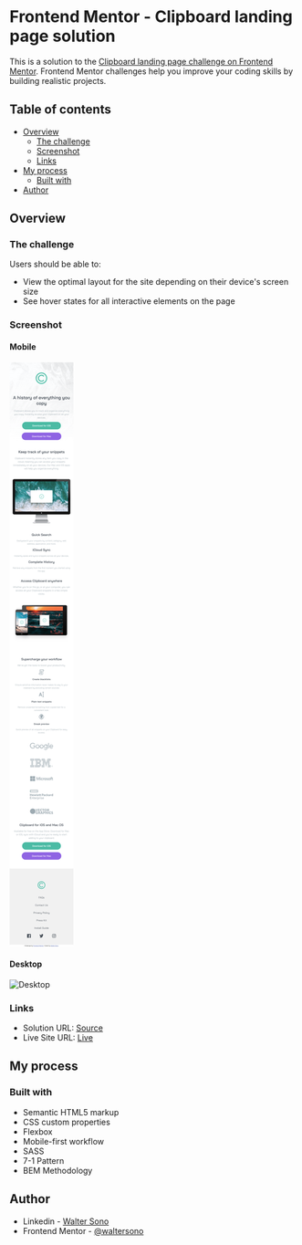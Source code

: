 # Frontend Mentor - Clipboard landing page solution

This is a solution to the [Clipboard landing page challenge on Frontend Mentor](https://www.frontendmentor.io/challenges/clipboard-landing-page-5cc9bccd6c4c91111378ecb9). Frontend Mentor challenges help you improve your coding skills by building realistic projects. 

## Table of contents

- [Overview](#overview)
  - [The challenge](#the-challenge)
  - [Screenshot](#screenshot)
  - [Links](#links)
- [My process](#my-process)
  - [Built with](#built-with)
- [Author](#author)

## Overview

### The challenge

Users should be able to:

- View the optimal layout for the site depending on their device's screen size
- See hover states for all interactive elements on the page

### Screenshot

#### Mobile
![Mobile](./screenshot-mobile.png)

#### Desktop
![Desktop](./screenshot-desktop.png)

### Links

- Solution URL: [Source](https://your-solution-url.com)
- Live Site URL: [Live](https://your-live-site-url.com)

## My process

### Built with

- Semantic HTML5 markup
- CSS custom properties
- Flexbox
- Mobile-first workflow
- SASS
- 7-1 Pattern
- BEM Methodology


## Author

- Linkedin - [Walter Sono](https://www.linkedin.com/in/waltersono)
- Frontend Mentor - [@waltersono](https://www.frontendmentor.io/profile/waltersono)
